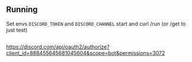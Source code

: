 
## Running
Set envs `DISCORD_TOKEN` and `DISCORD_CHANNEL` start and curl /run (or /get to just test)
##
https://discord.com/api/oauth2/authorize?client_id=888455645681045604&scope=bot&permissions=3072

